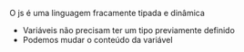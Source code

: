 O js é uma linguagem fracamente tipada e dinâmica

- Variáveis não precisam ter um tipo previamente definido
- Podemos mudar o conteúdo da variável
